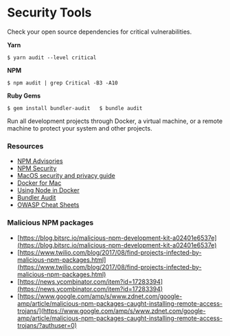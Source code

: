 # Security Tools

Check your open source dependencies for critical vulnerabilities.

**Yarn**

`$ yarn audit --level critical`

**NPM**

`$ npm audit | grep Critical -B3 -A10`

**Ruby Gems**

`$ gem install bundler-audit  
$ bundle audit`

Run all development projects through Docker, a virtual machine, or a remote machine to protect your system and other projects.

### Resources

* [NPM Advisories](https://www.npmjs.com/advisories)
* [NPM Security](https://docs.npmjs.com/auditing-package-dependencies-for-security-vulnerabilities)
* [MacOS security and privacy guide](https://github.com/drduh/macOS-Security-and-Privacy-Guide)
* [Docker for Mac](https://github.com/docker/for-mac)
* [Using Node in Docker](https://www.docker.com/blog/keep-nodejs-rockin-in-docker/)
* [Bundler Audit](https://github.com/rubysec/bundler-audit)
* [OWASP Cheat Sheets](https://cheatsheetseries.owasp.org/)

### Malicious NPM packages

* [https://blog.bitsrc.io/malicious-npm-development-kit-a02401e6537e](https://blog.bitsrc.io/malicious-npm-development-kit-a02401e6537e)
* [https://www.twilio.com/blog/2017/08/find-projects-infected-by-malicious-npm-packages.html](https://www.twilio.com/blog/2017/08/find-projects-infected-by-malicious-npm-packages.html)
* [https://news.ycombinator.com/item?id=17283394](https://news.ycombinator.com/item?id=17283394)
* [https://www.google.com/amp/s/www.zdnet.com/google-amp/article/malicious-npm-packages-caught-installing-remote-access-trojans/](https://www.google.com/amp/s/www.zdnet.com/google-amp/article/malicious-npm-packages-caught-installing-remote-access-trojans/?authuser=0) 


